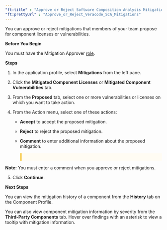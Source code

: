 ```yaml
---
"ft:title" : "Approve or Reject Software Composition Analysis Mitigations"
"ft:prettyUrl" : "Approve_or_Reject_Veracode_SCA_Mitigations"
---
```


You can approve or reject mitigations that members of your team propose for component licenses or vulnerabilities.

<p font-size="13pt"><b>Before You Begin</b></p>

You must have the Mitigation Approver [role](https://docs.veracode.com/r/c_role_permissions).

<p font-size="13pt"><b>Steps</b></p>

1.  In the application profile, select **Mitigations** from the left pane.

2.  Click the **Mitigated Component Licenses** or **Mitigated Component Vulnerabilities** tab.

3.  From the **Proposed** tab, select one or more vulnerabilities or licenses on which you want to take action.

4.  From the Action menu, select one of these actions:

    -   **Accept** to accept the proposed mitigation.
    -   **Reject** to reject the proposed mitigation.
    -   **Comment** to enter additional information about the proposed mitigation.

        <p style="background-color:#FFFCF3; padding: 12px; border-left: 5px solid #F7CD55;">
<b>Note:</b> You must enter a comment when you approve or reject mitigations.
</p>

5.  Click **Continue**.

<p font-size="13pt"><b>Next Steps</b></p>

You can view the mitigation history of a component from the **History** tab on the Component Profile.

You can also view component mitigation information by severity from the **Third-Party Components** tab. Hover over findings with an asterisk to view a tooltip with mitigation information.


